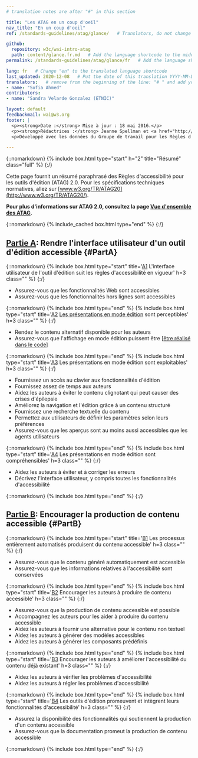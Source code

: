 ```yaml
---
# translation notes are after "#" in this section

title: "Les ATAG en un coup d'oeil"
nav_title: "En un coup d'oeil"
ref: /standards-guidelines/atag/glance/   # Translators, do not change this

github:
  repository: w3c/wai-intro-atag
  path: content/glance.fr.md   # Add the language shortcode to the middle of the filename, for example: glance.fr.md
permalink: /standards-guidelines/atag/glance/fr   # Add the language shortcode to the end, with no slash at end, for example: /standards-guidelines/atag/glance/fr

lang: fr   # Change "en" to the translated language shortcode
last_updated: 2020-12-08   # Put the date of this translation YYYY-MM-DD (with month in the middle)
translators:   # remove from the beginning of the line: "# " and add your name(s)
- name: "Sofia Ahmed"
contributors:
- name: "Sandra Velarde Gonzalez (ETNIC)"

layout: default
feedbackmail: wai@w3.org
footer: |
  <p><strong>Date :</strong> Mise à jour : 18 mai 2016.</p>
  <p><strong>Rédactrices :</strong> Jeanne Spellman et <a href="http://www.w3.org/People/shawn">Shawn Lawton Henry</a>.</p>
  <p>Développé avec les données du Groupe de travail pour les Règles d'accessibilité pour les outils d'édition (<a href="https://www.w3.org/WAI/AU/">AUWG</a>) et le Groupe de travail Éducaton et Promotion (<a href="http://www.w3.org/WAI/EO/">EOWG</a>).</p>

---
```



{::nomarkdown}
{% include box.html type="start" h="2" title="Résumé" class="full" %}
{:/}

Cette page fournit un résumé paraphrasé des Règles d'accessibilité pour les outils d'édition (ATAG) 2.0. Pour les spécifications techniques normatives, allez sur [www.w3.org/TR/ATAG20](http://www.w3.org/TR/ATAG20/).

**Pour plus d'informations sur ATAG 2.0, consultez la page [Vue d'ensemble des ATAG](http://www.w3.org/WAI/intro/atag.php).**

{::nomarkdown}
{% include_cached box.html type="end" %}
{:/}


## [Partie A](http://www.w3.org/TR/ATAG20/#part_a): Rendre l'interface utilisateur d'un outil d'édition accessible {#PartA}

{::nomarkdown}
{% include box.html type="start" title='<a href="http://www.w3.org/TR/ATAG20/#principle_a1">A1</a> L'interface utilisateur de l'outil d'édition suit les règles d'accessibilité en vigueur' h=3 class="" %}
{:/}

-   Assurez-vous que les fonctionnalités Web sont accessibles
-   Assurez-vous que les fonctionnalités hors lignes sont accessibles

{::nomarkdown}
{% include box.html type="end" %}
{% include box.html type="start" title='<a href="http://www.w3.org/TR/ATAG20/#principle_a2">A2</a> <a href="http://www.w3.org/TR/ATAG20/#def-Editing-View">Les présentations en mode édition</a> sont perceptibles' h=3 class="" %}
{:/}

-   Rendez le contenu alternatif disponible pour les auteurs
-   Assurez-vous que l'affichage en mode édition puissent être [[être réalisé dans le code](http://www.w3.org/TR/ATAG20/#def-Programmatically-Determined)]

{::nomarkdown}
{% include box.html type="end" %}
{% include box.html type="start" title='<a href="http://www.w3.org/TR/ATAG20/#principle_a3">A3</a> Les présentations en mode édition sont exploitables' h=3 class="" %}
{:/}

-   Fournissez un accès au clavier aux fonctionnalités d'édition
-   Fournissez assez de temps aux auteurs
-   Aidez les auteurs à éviter le contenu clignotant qui peut causer des crises d'épilepsie
-   Améliorez la navigation et l'édition grâce à un contenu structuré
-   Fournissez une recherche textuelle du contenu
-   Permettez aux utilisateurs de définir les paramètres selon leurs préférences
-   Assurez-vous que les aperçus sont au moins aussi accessibles que les agents utilisateurs

{::nomarkdown}
{% include box.html type="end" %}
{% include box.html type="start" title='<a href="http://www.w3.org/TR/ATAG20/#principle_a4">A4</a> Les présentations en mode édition sont compréhensibles' h=3 class="" %}
{:/}

-   Aidez les auteurs à éviter et à corriger les erreurs
-   Décrivez l'interface utilisateur, y compris toutes les fonctionnalités d'accessibilité

{::nomarkdown}
{% include box.html type="end" %}
{:/}

## [Partie B](http://www.w3.org/TR/ATAG20/#part_b): Encourager la production de contenu accessible {#PartB}

{::nomarkdown}
{% include box.html type="start" title='<a href="http://www.w3.org/TR/ATAG20/#principle_b1">B1</a> Les processus entièrement automatisés produisent du contenu accessible' h=3 class="" %}
{:/}

-   Assurez-vous que le contenu généré automatiquement est accessible
-   Assurez-vous que les informations relatives à l'accessibilité sont conservées

{::nomarkdown}
{% include box.html type="end" %}
{% include box.html type="start" title='<a href="http://www.w3.org/TR/ATAG20/#principle_b2">B2</a> Encourager les auteurs à produire de contenu accessible' h=3 class="" %}
{:/}

-   Assurez-vous que la production de contenu accessible est possible
-   Accompagnez les auteurs pour les aider à produire du contenu accessible
-   Aidez les auteurs à fournir une alternative pour le contenu non textuel
-   Aidez les auteurs à générer des modèles accessibles
-   Aidez les auteurs à générer les composants prédéfinis

{::nomarkdown}
{% include box.html type="end" %}
{% include box.html type="start" title='<a href="http://www.w3.org/TR/ATAG20/#principle_b3">B3</a> Encourager les auteurs à améliorer l'accessibilité du contenu déjà existant' h=3 class="" %}
{:/}

-   Aidez les auteurs à vérifier les problèmes d'accessibilité
-   Aidez les auteurs à régler les problèmes d'accessibilité

{::nomarkdown}
{% include box.html type="end" %}
{% include box.html type="start" title='<a href="http://www.w3.org/TR/ATAG20/#principle_b4">B4</a> Les outils d'édition promeuvent et intègrent leurs fonctionnalités d'accessibilité' h=3 class="" %}
{:/}

-   Assurez la disponibilité des fonctionnalités qui soutiennent la production d'un contenu accessible
-   Assurez-vous que la documentation promeut la production de contenu accessible

{::nomarkdown}
{% include box.html type="end" %}
{:/}
